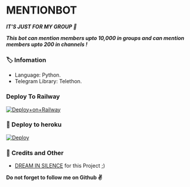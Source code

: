 # MENTIONBOT
_**IT'S JUST FOR MY GROUP 🤪**_

_**This bot can mention members upto 10,000 in groups and can mention members upto 200 in channels !**_

### 🏷 Infomation
- Language: Python.
- Telegram Library: Telethon.

### Deploy To Railway

[![Deploy+on+Railway](https://railway.app/button.svg)](https://railway.app/new/template?template=https://github.com/dreambotsproduction/WMENTIONBOT&envs=API_ID,API_HASH,BOT_TOKEN)


### 🚀 Deploy to heroku
[![Deploy](https://www.herokucdn.com/deploy/button.svg)](https://heroku.com/deploy?template=https://github.com/dreambotsProduction/WMENTIONBOT)

### 🎯 Credits and Other
- [DREAM IN SILENCE](https://github.com/dreambotsProduction/) for this Project ;)

**Do not forget to follow me on Github ✌️**
